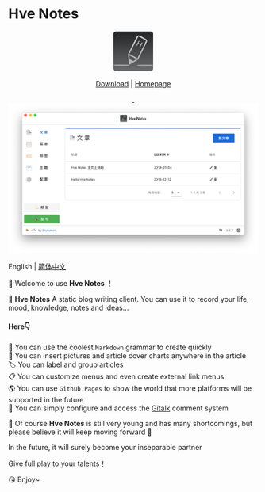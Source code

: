 # Hve Notes

<div align="center">
  <img src="public/app-icons/logo.png"  width="80px" height="80px">

  [Download](https://github.com/hellohve/hve-notes/releases) | [Homepage](http://hvenotes.fehey.com/)

  <a href="https://github.com/hve-notes/hve-notes/releases/latest">
    <img src="https://img.shields.io/github/release/hve-notes/hve-notes.svg?style=flat-square" alt="">
  </a>

  <a href="https://github.com/hve-notes/hve-notes/blob/master/LICENSE">
    <img src="https://img.shields.io/github/license/hve-notes/hve-notes.svg?style=flat-square" alt="">
  </a>

</div>

<div align="center">
  <img src="hve-notes-app.png">

</div>

English | [简体中文](https://github.com/hve-notes/hve-notes/blob/master/README-zh_CN.md)  

👏  Welcome to use **Hve Notes** ！  

🌈  **Hve Notes** A static blog writing client. You can use it to record your life, mood, knowledge, notes and ideas...

#### Here👇
📝  You can use the coolest  `Markdown` grammar to create quickly  
🌉  You can insert pictures and article cover charts anywhere in the article  
🏷️  You can label and group articles  
📋  You can customize menus and even create external link menus  
🌎  You can use `Github Pages` to show the world that more platforms will be supported in the future  
💬  You can simply configure and access the [Gitalk](https://github.com/gitalk/gitalk) comment system  

🌱  Of course **Hve Notes** is still very young and has many shortcomings, but please believe it will keep moving forward 🏃

In the future, it will surely become your inseparable partner

Give full play to your talents！

😘  Enjoy~
